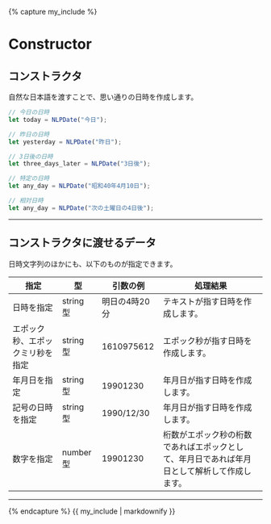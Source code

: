 <!-- コンストラクタ -->
{% capture my_include %} 
# Constructor

## コンストラクタ

自然な日本語を渡すことで、思い通りの日時を作成します。

```javascript
// 今日の日時
let today = NLPDate("今日");

// 昨日の日時
let yesterday = NLPDate("昨日");

// 3日後の日時
let three_days_later = NLPDate("3日後");

// 特定の日時
let any_day = NLPDate("昭和40年4月10日");

// 相対日時
let any_day = NLPDate("次の土曜日の4日後");
```

***

## コンストラクタに渡せるデータ

日時文字列のほかにも、以下のものが指定できます。

| 指定 | 型 | 引数の例 | 処理結果 |
| -------- | ------------------ | ---------------------------- | ------------------ |
| 日時を指定 | string 型          | 明日の4時20分                   | テキストが指す日時を作成します。 |
| エポック秒、エポックミリ秒を指定 | string 型          | 1610975612                  | エポック秒が指す日時を作成します。 |
| 年月日を指定 | string 型          | 19901230                  | 年月日が指す日時を作成します。 |
| 記号の日時を指定 | string 型          | 1990/12/30                  | 年月日が指す日時を作成します。 |
| 数字を指定 | number 型          | 19901230 | 桁数がエポック秒の桁数であればエポックとして、年月日であれば年月日として解析して作成します。 |

***

{% endcapture %}
{{ my_include | markdownify }}
